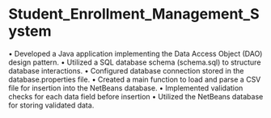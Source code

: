 # Student_Enrollment_Management_System

•	Developed a Java application implementing the Data Access Object (DAO) design pattern.
•	Utilized a SQL database schema (schema.sql) to structure database interactions.
•	Configured database connection stored in the database.properties file.
•	Created a main function to load and parse a CSV file for insertion into the NetBeans database.
•	Implemented validation checks for each data field before insertion
•	Utilized the NetBeans database for storing validated data.

